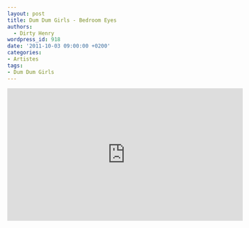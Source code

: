 ```yaml
---
layout: post
title: Dum Dum Girls - Bedroom Eyes
authors:
  - Dirty Henry
wordpress_id: 918
date: '2011-10-03 09:00:00 +0200'
categories:
- Artistes
tags:
- Dum Dum Girls
---
```

<iframe width="540" height="304" src="http://www.youtube.com/embed/YBSs3-RfLKk" frameborder="0" allowfullscreen></iframe>
